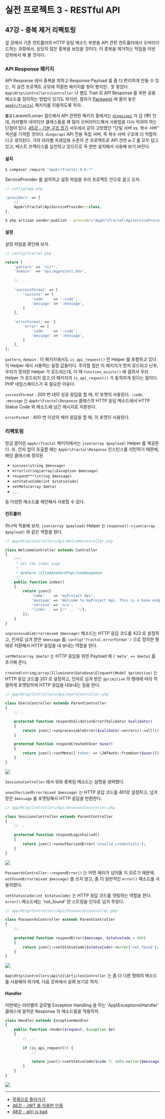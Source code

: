 # 실전 프로젝트 3 - RESTful API

## 47강 - 중복 제거 리팩토링

앞 강에서 기존 컨트롤러의 HTTP 응답 메소드 부분을 API 관련 컨트롤러에서 오버라이드하는 과정에서, 상당히 많은 중복을 보았을 것이다. 이 중복을 제거하는 작업을 이번 강좌에서 해 볼 것이다.  

### API Response 패키지

API Response 에서 중복을 피하고 Response Payload 를 좀 더 편리하게 만들 수 있는, 이 실전 프로젝트 규모에 적절한 패키지를 찾아 봤지만.. 못 찾았다. `App\Http\Controllers\Controller` 나 별도 Trait 로 API Response 를 위한 공용 메소드를 정의하는 방법이 있기도 하지만, 필자가 [Packagist](https://packagist.org/) 에 올려 놓은 [`appkr/fractal`](https://github.com/appkr/fractal) 패키지를 이용하도록 하자. 

**`참고`** Laravel/Luman 월드에서 API 관련한 패키지 중에서는 [`dingo/api`](https://github.com/dingo/api) 가 갑 (甲) 인데, 라라벨의 네이티브 클래스들을 꽤 많이 오버라이드해서 사용법을 다시 익혀야 하는 단점이 있다. [45강 - 기본 구조 잡기](45-api-big-picture.md) 서두에서 같이 고민했던 "단일 서버 vs. 복수 서버" 섹션을 기억할 것이다. `dingo/api` API 전용 독립 서버, 즉 복수 서버 구조에 더 적합하다고 생각된다. 거의 라라벨 프레임웍 수준의 큰 프로젝트로 API 관련 a-Z 를 모두 담고 있고, 베스트 프랙티스를 실천하고 있으므로 꼭 한번 설치해서 사용해 보기 바란다.

#### 설치

```bash
$ composer require "appkr/fractal:0.6.*"
```

ServiceProvider 를 설치하고 설정 파일을 우리 프로젝트 안으로 끌고 오자. 

```php
// config/app.php

'providers' => [
    // ...
    Appkr\Fractal\ApiServiceProvider::class,
],
```

```bash
$ php artisan vendor:publish --provider="Appkr\Fractal\ApiServiceProvider"
```

#### 설정

설정 파일을 확인해 보자.

```php
// config/fractal.php

return [
    'pattern' => 'v1/*',
    'domain'  => 'api.myproject.dev',
    
    // ...
    
    'successFormat' => [
        'success' => [
            'code'    => ':code',
            'message' => ':message',
        ]
    ],
    
    'errorFormat' =>  [
        'error' => [
            'code'    => ':code',
            'message' => ':message',
        ]
    ],
];
```

`pattern`, `domain`
:   이 패키지에서도 `is_api_request()` 란 Helper 를 포함하고 있다. 이 Helper 에서 사용하는 설정 값들이다. 주의할 점은 이 패키지가 먼저 로드되고 난후, 우리가 정의한 Helper 가 로드되는데, 이 때 `function_exists()` 에 걸려서 우리 Helper 가 로드되지 않고,이 패키지의 `is_api_request()` 가 동작하게 된다는 점이다. PHP 네임스페이스가 꼭 필요한 이유다.
    
`successFormat`
:   200 번 대의 성공 응답을 할 때, 이 포맷이 사용된다. `:code`, `:message` 는 `Appkr\Fractal\Response` 클래스의 HTTP 응답 메소드에서 HTTP Status Code 와 메소드에 넘긴 메시지로 치환된다.
    
`errorFormat`
:   400 번 이상의 에러 응답을 할 때, 이 포맷이 사용된다.

### 리팩토링

방금 끌어온 `appkr/fractal` 패키지에서는 `json(array $payload)` Helper 를 제공한다. 또, 인자 없이 호출할 때는 `Appkr\Fractal\Response` 인스턴스를 리턴하기 때문에, 해당 클래스에 정의된 

- `success(string $message)`
- `error(string|array|\Exception $message)`
- `respond***(string $message)`
- `setStatusCode(int $statusCode)`
- `setMeta(array $meta)` 
- `...`

등 다양한 메소드를 체인해서 사용할 수 있다.

#### 컨트롤러

하나씩 적용해 보자. `json(array $payload)` Helper 는 `response()->json(array $payload)` 와 같은 역할을 한다.

```php
// app/Http/Controllers/Api/WelcomeController.php

class WelcomeController extends Controller
{
    /**
     * Get the index page
     *
     * @return \Illuminate\Http\JsonResponse
     */
    public function index()
    {
        return json([
            'name'    => 'myProject Api',
            'message' => 'Welcome to myProject Api. This is a base endpoint.',
            'version' => 'n/a',
            'links'   => [/* ... */],
        ]);
    }
}
```

`unprocessableError(mixed $message)` 메소드는 HTTP 응답 코드를 422 로 설정하고, 인자로 넘겨 받은 `$message` 를, `config('fractal.errorFormat')` 으로 정의한 형태로 치환해서 HTTP 응답을 내 보내는 역할을 한다.

`setMeta(array $meta)` 는 HTTP 응답을 위한 Payload 에 `['meta' => $meta]` 를 추가해 준다. 

`created(string|array|Illuminate\Database\Eloquent\Model $primitive)` 는 HTTP 응답 코드를 201 로 설정하고, 인자로 넘겨 받은 `$primitive` 의 형태에 따라 적절하게 포맷팅하여 HTTP 응답을 내보내는 일을 한다.

```php
// app/Http/Controllers/Api/UsersController.php

class UsersController extends ParentController
{
    // ...

    protected function respondValidationError(Validator $validator)
    {
        return json()->unprocessableError($validator->errors()->all());
    }

    protected function respondCreated(User $user)
    {
        return json()->setMeta(['token' => \JWTAuth::fromUser($user)])->created();
    }
}
```

![](47-dry-fefactoring-img-01.png)

`SessionsController` 에서 위와 중복된 메소드는 설명을 생략했다.

`unauthorizedError(mixed $message)` 는 HTTP 응답 코드를 401로 설정하고, 넘겨 받은 `$message` 를 포맷팅해서 HTTP 응답을 반환한다.

```php
// app/Http/Controllers/Api/SessionsController.php

class SessionsController extends ParentController
{
    // ...
    
    protected function respondLoginFailed()
    {
        return json()->unauthorizedError('invalid_credentials');
    }
}
```

![](47-dry-fefactoring-img-02.png)

`PasswordsController::respondError()` 는 어떤 에러가 넘어올 지 모르기 때문에, `notFoundError(mixed $message)` 를 쓰지 않고, 좀 더 일반적인 `error()` 메소드를 사용하였다. 

`setStatusCode(int $statusCode)` 는 HTTP 응답 코드를 셋팅하는 역할을 한다. `error()` 메소드에는 'not_found' 란 스트링을 인자로 넘겨 주었다. 

```php
// app/Http/Controllers/Api/PasswordsController.php

class PasswordsController extends ParentController
{
    // ...
    
    protected function respondError($message, $statusCode = 400)
    {
        return json()->setStatusCode($statusCode)->error('not_found');
    }
}
```

![](47-dry-fefactoring-img-03.png)

`App\Http\Controllers\Api\V1\ArticlesController` 는 좀 더 다른 형태의 메소드를 사용해야 하기에, 다음 강좌에서 살펴 보기로 하자.

#### Handler

이번에는 라라벨의 글로벌 Exception Handling 을 하는 'App\Exceptions\Handler' 클래스에 끌어온 Response 의 메소드들을 적용하자.

```php
class Handler extends ExceptionHandler
{
    public function render($request, Exception $e)
    {
        // ...
        
        if (is_api_request()) {
            // ...
            
            return json()->setStatusCode($code ?: 400)->error($message);
        }
    }
}
```

![](47-dry-fefactoring-img-04.png)

<!--@start-->
---

- [목록으로 돌아가기](../readme.md)
- [46강 - JWT 를 이용한 인증](46-jwt.md)
- [48강 - all() is bad](48-all-is-bad.md)
<!--@end-->